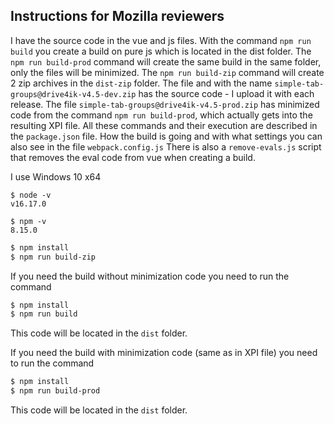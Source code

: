 ## Instructions for Mozilla reviewers

I have the source code in the vue and js files. With the command `npm run build` you create a build on pure js which is located in the dist folder. The `npm run build-prod` command will create the same build in the same folder, only the files will be minimized. The `npm run build-zip` command will create 2 zip archives in the `dist-zip` folder. The file and with the name `simple-tab-groups@drive4ik-v4.5-dev.zip` has the source code - I upload it with each release.
The file `simple-tab-groups@drive4ik-v4.5-prod.zip` has minimized code from the command `npm run build-prod`, which actually gets into the resulting XPI file.
All these commands and their execution are described in the `package.json` file.
How the build is going and with what settings you can also see in the file `webpack.config.js`
There is also a `remove-evals.js` script that removes the eval code from vue when creating a build.

I use Windows 10 x64
```
$ node -v
v16.17.0

$ npm -v
8.15.0
```

```bash
$ npm install
$ npm run build-zip
```

If you need the build without minimization code you need to run the command

```bash
$ npm install
$ npm run build
```
This code will be located in the `dist` folder.

If you need the build with minimization code (same as in XPI file) you need to run the command

```bash
$ npm install
$ npm run build-prod
```
This code will be located in the `dist` folder.
